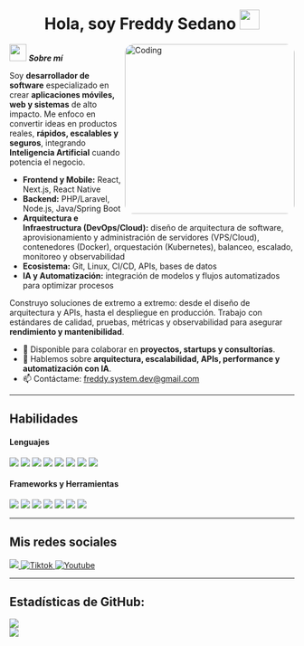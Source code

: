 <h1 align="center"><b>Hola, soy Freddy Sedano </b><img src="https://media.giphy.com/media/hvRJCLFzcasrR4ia7z/giphy.gif" width="35"></h1>
<!--  -->
<img align="right" width=300px alt="Coding" src="https://media4.giphy.com/media/v1.Y2lkPTc5MGI3NjExYndxbTVva28weDl4eTJ5bnF2dnh3MHk0N2hyNnY2dnkwN2l6OG11MCZlcD12MV9pbnRlcm5hbF9naWZfYnlfaWQmY3Q9Zw/okFG5aJWqRGMYXoKTD/giphy.gif" style="border-radius: 16px;" />

<img src="https://media.giphy.com/media/ObNTw8Uzwy6KQ/giphy.gif" width="30px">&nbsp;***Sobre mí***

Soy **desarrollador de software** especializado en crear **aplicaciones móviles, web y sistemas** de alto impacto. Me enfoco en convertir ideas en productos reales, **rápidos, escalables y seguros**, integrando **Inteligencia Artificial** cuando potencia el negocio.

- **Frontend y Mobile:** React, Next.js, React Native  
- **Backend:** PHP/Laravel, Node.js, Java/Spring Boot  
- **Arquitectura e Infraestructura (DevOps/Cloud):** diseño de arquitectura de software, aprovisionamiento y administración de servidores (VPS/Cloud), contenedores (Docker), orquestación (Kubernetes), balanceo, escalado, monitoreo y observabilidad  
- **Ecosistema:** Git, Linux, CI/CD, APIs, bases de datos  
- **IA y Automatización:** integración de modelos y flujos automatizados para optimizar procesos  

Construyo soluciones de extremo a extremo: desde el diseño de arquitectura y APIs, hasta el despliegue en producción. Trabajo con estándares de calidad, pruebas, métricas y observabilidad para asegurar **rendimiento y mantenibilidad**.

- 📌 Disponible para colaborar en **proyectos, startups y consultorías**.  
- 💬 Hablemos sobre **arquitectura, escalabilidad, APIs, performance y automatización con IA**.  
- 📫 Contáctame: <a href="freddy.system.dev@gmail.com">freddy.system.dev@gmail.com</a>

---

## Habilidades

<h4> Lenguajes </h4>
<span> 
  <img src="https://img.shields.io/badge/HTML5-E34F26?style=for-the-badge&logo=html5&logoColor=white">
  <img src="https://img.shields.io/badge/CSS3-1572B6?style=for-the-badge&logo=css3&logoColor=white">
  <img src="https://img.shields.io/badge/JavaScript-F7DF1E?style=for-the-badge&logo=javascript&logoColor=black">
  <img src="https://img.shields.io/badge/PHP-777BB4?style=for-the-badge&logo=php&logoColor=white">
  <img src="https://img.shields.io/badge/MySQL-00000F?style=for-the-badge&logo=mysql&logoColor=white">
  <img src="https://img.shields.io/badge/C%23-239120?style=for-the-badge&logo=c-sharp&logoColor=white">
  <img src="https://img.shields.io/badge/python-3670A0?style=for-the-badge&logo=python&logoColor=ffdd54">
  <img src="https://img.shields.io/badge/Java-ED8B00?style=for-the-badge&logo=java&logoColor=white">
</span>

<h4> Frameworks y Herramientas </h4>
<span>
  <img src="https://img.shields.io/badge/React-20232A?style=for-the-badge&logo=react&logoColor=61DAFB">
  <img src="https://img.shields.io/badge/Next.js-000000?style=for-the-badge&logo=nextdotjs&logoColor=white">
  <img src="https://img.shields.io/badge/Laravel-FF2D20?style=for-the-badge&logo=laravel&logoColor=white">
  <img src="https://img.shields.io/badge/Node.js-339933?style=for-the-badge&logo=nodedotjs&logoColor=white">
  <img src="https://img.shields.io/badge/Spring%20Boot-6DB33F?style=for-the-badge&logo=springboot&logoColor=white">
  <img src="https://img.shields.io/badge/Git-F05032?style=for-the-badge&logo=git&logoColor=white">
  <img src="https://img.shields.io/badge/Linux-000000?style=for-the-badge&logo=linux&logoColor=white">
</span>

---

## Mis redes sociales  

<a href="https://www.instagram.com/freddy.system/">
    <img src="https://img.shields.io/badge/Instagram-%23E4405F.svg?style=for-the-badge&logo=Instagram&logoColor=white">
</a>
<a href="https://www.tiktok.com/@freddy.system" >
  <img src="https://img.shields.io/badge/TikTok-%23000000.svg?style=for-the-badge&logo=TikTok&logoColor=white" alt="Tiktok">
</a>
<a href="https://www.youtube.com/@freddy-system">
  <img src="https://img.shields.io/badge/YouTube-%23FF0000.svg?style=for-the-badge&logo=YouTube&logoColor=white" alt="Youtube">
</a>

---

<h2>Estadísticas de GitHub:</h2> 

[![](https://github-readme-stats.vercel.app/api?username=freddy-system&show_icons=true&theme=tokyonight&hide_border=true&locale=en)](https://github.com/freddy-system)  
[![](https://github-readme-streak-stats.herokuapp.com/?user=freddy-system&theme=material-palenight)](https://github.com/freddy-system)
